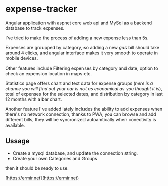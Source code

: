 # expense-tracker
Angular application with aspnet core web api and MySql as a backend database to track expenses.

I've tried to make the process of adding a new expense less than 5s.

Expenses are groupped by category, so adding a new *gas* bill should take around 4 clicks, and angular interface makes it very smooth to operate in mobile devices.

Other features include Filtering expenses by category and date, option to check an expension location in maps etc.

Statistics page offers chart and text data for expense groups (*here is a chance you will find out your car is not as economical as you thought it is*), total of expenses for the selected dates, and distribution by category in last 12 months with a bar chart.

Another feature I've added lately includes the ability to add expenses when there's no network connection, thanks to PWA, you can browse and add different bills, they will be syncronized autoamtically when conectivity is available.


## Ussage

- Create a mysql database, and update the connection string.
- Create your own Categories and Groups

then it should be ready to use.

[https://ermir.net](https://ermir.net)
